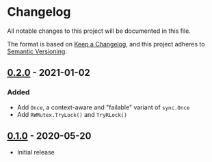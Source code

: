 # Changelog

All notable changes to this project will be documented in this file.

The format is based on [Keep a Changelog], and this project adheres to
[Semantic Versioning].

<!-- references -->
[Keep a Changelog]: https://keepachangelog.com/en/1.0.0/
[Semantic Versioning]: https://semver.org/spec/v2.0.0.html

## [0.2.0] - 2021-01-02

### Added

- Add `Once`, a context-aware and "failable" variant of `sync.Once`
- Add `RWMutex.TryLock()` and `TryRLock()`

## [0.1.0] - 2020-05-20

- Initial release

<!-- references -->
[Unreleased]: https://github.com/dogmatiq/cosyne
[0.1.0]: https://github.com/dogmatiq/dogma/releases/tag/v0.1.0
[0.2.0]: https://github.com/dogmatiq/dogma/releases/tag/v0.2.0

<!-- version template
## [0.0.1] - YYYY-MM-DD

### Added
### Changed
### Deprecated
### Removed
### Fixed
### Security
-->
